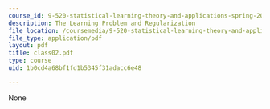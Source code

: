 ```yaml
---
course_id: 9-520-statistical-learning-theory-and-applications-spring-2003
description: The Learning Problem and Regularization
file_location: /coursemedia/9-520-statistical-learning-theory-and-applications-spring-2003/1b0cd4a68bf1fd1b5345f31adacc6e48_class02.pdf
file_type: application/pdf
layout: pdf
title: class02.pdf
type: course
uid: 1b0cd4a68bf1fd1b5345f31adacc6e48

---
```

None